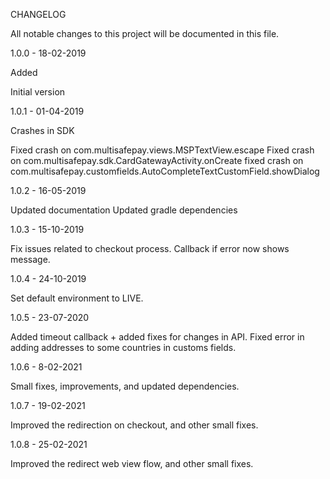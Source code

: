 CHANGELOG

All notable changes to this project will be documented in this file.

1.0.0 - 18-02-2019

Added

Initial version

1.0.1 - 01-04-2019

Crashes in SDK

Fixed crash on com.multisafepay.views.MSPTextView.escape Fixed crash on com.multisafepay.sdk.CardGatewayActivity.onCreate fixed crash on com.multisafepay.customfields.AutoCompleteTextCustomField.showDialog

1.0.2 - 16-05-2019

Updated documentation Updated gradle dependencies

1.0.3 - 15-10-2019

Fix issues related to checkout process. Callback if error now shows message.

1.0.4 - 24-10-2019

Set default environment to LIVE.


1.0.5 - 23-07-2020

Added timeout callback + added fixes for changes in API. Fixed error in adding addresses to some countries in customs fields.

1.0.6 - 8-02-2021

Small fixes, improvements, and updated dependencies.


1.0.7 - 19-02-2021

Improved the redirection on checkout, and other small fixes.

1.0.8 - 25-02-2021

Improved the redirect web view flow, and other small fixes.

